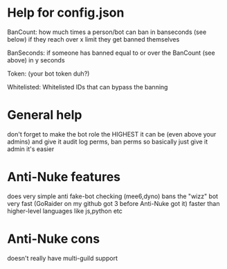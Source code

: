 # Help for config.json

BanCount: how much times a person/bot can ban in banseconds (see below) if they reach over x limit they get banned themselves

BanSeconds: if someone has banned equal to or over the BanCount (see above) in y seconds

Token: (your bot token duh?)

Whitelisted: Whitelisted IDs that can bypass the banning

# General help

don't forget to make the bot role the HIGHEST it can be (even above your admins) and give it audit log perms, ban perms
so basically just give it admin it's easier

# Anti-Nuke features

does very simple anti fake-bot checking (mee6,dyno)
bans the "wizz" bot very fast (GoRaider on my github got 3 before Anti-Nuke got it)
faster than higher-level languages like js,python etc

# Anti-Nuke cons

doesn't really have multi-guild support
